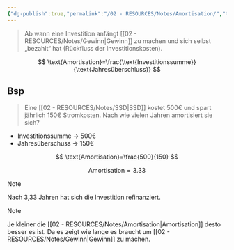 ```yaml
---
{"dg-publish":true,"permalink":"/02 - RESOURCES/Notes/Amortisation/","tags":["BWL/formel"],"noteIcon":"","updated":"2025-03-20T14:30:06.000+01:00"}
---
```


>Ab wann eine Investition anfängt [[02 - RESOURCES/Notes/Gewinn\|Gewinn]] zu machen und sich selbst „bezahlt“ hat (Rückfluss der Investitionskosten).

$$ 
\text{Amortisation}=\frac{\text{Investitionssumme}}{\text{Jahresüberschluss}} 
$$
## Bsp

>Eine [[02 - RESOURCES/Notes/SSD\|SSD]] kostet 500€ und spart jährlich 150€ Stromkosten. Nach wie vielen Jahren amortisiert sie sich?

- Investitionssumme → 500€
- Jahresüberschuss → 150€

$$
\text{Amortisation}=\frac{500}{150} 
$$

$$
\text{Amortisation}=\text{3.33}
$$

>[!note] 
>Nach 3,33 Jahren hat sich die Investition refinanziert.

>[!note] 
>Je kleiner die [[02 - RESOURCES/Notes/Amortisation\|Amortisation]] desto besser es ist.
>Da es zeigt wie lange es braucht um [[02 - RESOURCES/Notes/Gewinn\|Gewinn]] zu machen.